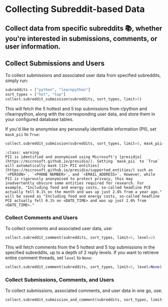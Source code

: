 # Collecting Subreddit-based Data 

## Collect data from specific subreddits 📚, whether you're interested in submissions, comments, or user information. 

## Collect Submissions and Users

To collect submissions and associated user data from specified subreddits, simply run:

```python
subreddits = ["python", "learnpython"]
sort_types = ["hot", "top"]
collect.subreddit_submission(subreddits, sort_types, limit=5)
```

This will fetch the 5 hottest and 5 top submissions from r/python and r/learnpython, along with the corresponding user data, and store them in your configured database tables.

If you'd like to anonymise any personally identifiable information (PII), set `mask_pii` to `True`:

```python
collect.subreddit_submission(subreddits, sort_types, limit=5, mask_pii=True)
```

```{admonition} Supported PII Entities 
:class: warning
PII is identified and anonymised using Microsoft's [presidio](https://microsoft.github.io/presidio/). Setting `mask_pii` to `True` will automatically mask [12+ PII entities](https://microsoft.github.io/presidio/supported_entities/) such as `<PERSON>`, `<PHONE NUMBER>`, and `<EMAIL_ADDRESS>`. However, while PII is rigorously anonymised to protect privacy, this may inadvertently obscure some entities required for research. For example, "Including food and energy costs, so-called headline PCE actually fell 0.1% on the month and was up just 2.6% from a year ago." will be saved as "Including food and energy costs, so-called headline PCE actually fell 0.1% on <DATE_TIME> and was up just 2.6% from <DATE_TIME>."
```

### Collect Comments and Users

To collect comments and associated user data, use:

```python
collect.subreddit_comment(subreddits, sort_types, limit=5, level=2)
```

This will fetch comments from the 5 hottest and 5 top submissions in the specified subreddits, up to a depth of 2 reply levels. If you want to retrieve entire comment threads, set `level` to `None`:

```python
collect.subreddit_comment(subreddits, sort_types, limit=5, level=None)
```

### Collect Submissions, Comments, and Users

To collect submissions, associated comments, and user data in one go, use:

```python
collect.subreddit_submission_and_comment(subreddits, sort_types, limit=5, level=2)
```